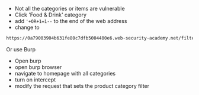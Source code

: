 - Not all the categories or items are vulnerable
- Click 'Food & Drink' category
- add `'+OR+1=1--` to the end of the web address
- change to
```html
https://0a79003904b631fe80c7dfb5004400e6.web-security-academy.net/filter?category=Food+%26+Drink'+OR+1=1--
```

Or use Burp
- Open burp 
- open burp browser 
- navigate to homepage with all categories
- turn on intercept
- modify the request that sets the product category filter








